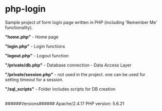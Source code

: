# php-login
Sample project of form login page written in PHP (including 'Remember Me' functionality).

**"home.php"** - Home page

**"login.php"** - Login functions

**"logout.php"** - Logout function

**"/private/db.php"** - Database connection - Data Access Layer

**"/private/session.php"** - not used in the project. one can be used for setting timeout for a session.

**"/sql_scripts"** - Folder includes scripts for DB creation

<br/>
######Versions######
Apache/2.4.17
PHP version: 5.6.21
